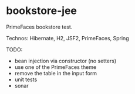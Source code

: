 bookstore-jee
=============

PrimeFaces bookstore test.

Technos: Hibernate, H2, JSF2, PrimeFaces, Spring


TODO:
- bean injection via constructor (no setters)
- use one of the PrimeFaces theme
- remove the table in the input form
- unit tests
- sonar
